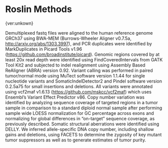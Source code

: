 # Roslin Methods

{ver:unkown}

Demultiplexed fastq files were aligned to the human reference genome
GRCh37 using BWA-MEM (Burrows-Wheeler Aligner v0.7.5a,
http://arxiv.org/abs/1303.3997), and PCR duplicates were identified by
MarkDuplicates in Picard Tools v1.96
(https://github.com/broadinstitute/picard). Genomic regions covered by
at least 20x read depth were identified using FindCoveredIntervals
from GATK Tool Kit2 and subjected to indel realignment using Assembly
Based ReAligner (ABRA) version 0.92. Variant calling was performed in
paired tumor/normal mode using MuTect software version 1.1.44 for
single nucleotide variants and SomaticIndelDetector2 and Pindel
software version 0.2.5a75 for small insertions and deletions. All
variants were annotated using vcf2maf v1.6.13
(https://github.com/mskcc/vcf2maf) which uses Ensembl’s Variant Effect
Predictor v86. Copy number variation was identified by analyzing
sequence coverage of targeted regions in a tumor sample in comparison
to a standard diploid normal sample after performing sample wide LOESS
normalization for GC percentage across exons and normalizing for
global differences in “on-target” sequence coverage, as previously
described. Somatic structural aberrations were identified using DELLY.
We inferred allele-specific DNA copy number, including shallow gains
and deletions, using FACETS to determine the zygosity of key mutant
tumor suppressors as well as to generate estimates of tumor purity.

